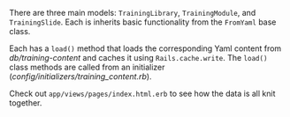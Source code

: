 There are three main models: `TrainingLibrary`, `TrainingModule`, and `TrainingSlide`. Each is inherits basic functionality from the `FromYaml` base class. 

Each has a `load()` method that loads the corresponding Yaml content from *db/training-content* and caches it using `Rails.cache.write`. The `load()` class methods are called from an initializer (*config/initializers/training_content.rb*).

Check out `app/views/pages/index.html.erb` to see how the data is all knit together. 